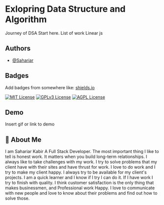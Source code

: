
# Exlopring Data Structure and Algorithm

Journey of DSA Start here.
List of work Linear js


## Authors

- [@Sahariar](https://github.com/Sahariar)


## Badges

Add badges from somewhere like: [shields.io](https://shields.io/)

[![MIT License](https://img.shields.io/badge/License-MIT-green.svg)](https://choosealicense.com/licenses/mit/)
[![GPLv3 License](https://img.shields.io/badge/License-GPL%20v3-yellow.svg)](https://opensource.org/licenses/)
[![AGPL License](https://img.shields.io/badge/license-AGPL-blue.svg)](http://www.gnu.org/licenses/agpl-3.0)


## Demo

Insert gif or link to demo


## 🚀 About Me
I am Sahariar Kabir A Full Stack Developer. The most important thing I like to tell is honest work. It matters when you build long-term relationships. I always like to take challenges with my work. I try to solve problems that my client have with their sites and have thrust for work. I love to do work and I try to make my client happy. I always try to be available for my client's projects. I am a quick learner and I know if I try I can do it. If I have work I try to finish with quality. I think customer satisfaction is the only thing that makes businessmen, and Professional work Happy. I love to communicate with new people and love to know about their problems and find out how to solve those.

